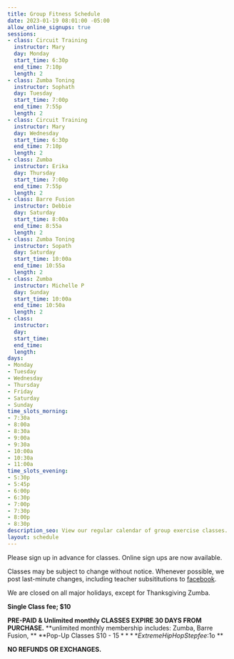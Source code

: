 ```yaml
---
title: Group Fitness Schedule
date: 2023-01-19 08:01:00 -05:00
allow_online_signups: true
sessions:
- class: Circuit Training
  instructor: Mary
  day: Monday
  start_time: 6:30p
  end_time: 7:10p
  length: 2
- class: Zumba Toning
  instructor: Sophath
  day: Tuesday
  start_time: 7:00p
  end_time: 7:55p
  length: 2
- class: Circuit Training
  instructor: Mary
  day: Wednesday
  start_time: 6:30p
  end_time: 7:10p
  length: 2
- class: Zumba
  instructor: Erika
  day: Thursday
  start_time: 7:00p
  end_time: 7:55p
  length: 2
- class: Barre Fusion
  instructor: Debbie
  day: Saturday
  start_time: 8:00a
  end_time: 8:55a
  length: 2
- class: Zumba Toning
  instructor: Sopath
  day: Saturday
  start_time: 10:00a
  end_time: 10:55a
  length: 2
- class: Zumba
  instructor: Michelle P
  day: Sunday
  start_time: 10:00a
  end_time: 10:50a
  length: 2
- class: 
  instructor: 
  day: 
  start_time: 
  end_time: 
  length: 
days:
- Monday
- Tuesday
- Wednesday
- Thursday
- Friday
- Saturday
- Sunday
time_slots_morning:
- 7:30a
- 8:00a
- 8:30a
- 9:00a
- 9:30a
- 10:00a
- 10:30a
- 11:00a
time_slots_evening:
- 5:30p
- 5:45p
- 6:00p
- 6:30p
- 7:00p
- 7:30p
- 8:00p
- 8:30p
description_seo: View our regular calendar of group exercise classes.
layout: schedule
---
```


Please sign up in advance for classes. Online sign ups are now available.

Classes may be subject to change without notice. Whenever possible, we post last-minute changes, including teacher subsititutions to [facebook](https://www.facebook.com/Shapeitupfitnessandnutrition).

We are closed on all major holidays, except for Thanksgiving Zumba. 

**Single Class fee; $10**

**PRE-PAID & Unlimited monthly CLASSES EXPIRE 30 DAYS FROM PURCHASE.**
**unlimited monthly membership includes: Zumba, Barre Fusion, **
**Pop-Up Classes S10 - $15 **
**Extreme Hip Hop Step fee:$1o **

**NO REFUNDS OR EXCHANGES.**